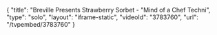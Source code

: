 {
    "title": "Breville Presents Strawberry Sorbet - \"Mind of a Chef Techni",
    "type": "solo",
    "layout": "iframe-static",
    "videoId": "3783760",
    "url": "\/tvpembed\/3783760"
}
